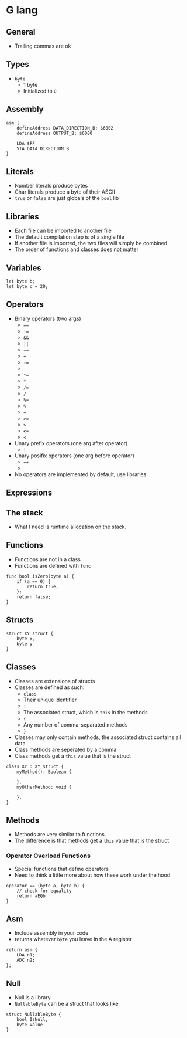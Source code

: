 # G lang

## General
- Trailing commas are ok

## Types
- `byte`
  - 1 byte
  - Initialized to `0`

## Assembly
``` 
asm {
    defineAddress DATA_DIRECTION_B: $6002
    defineAddress OUTPUT_B: $6000

    LDA $FF
    STA DATA_DIRECTION_B
}
```

## Literals
- Number literals produce bytes
- Char literals produce a byte of their ASCII
- `true` or `false` are just globals of the `bool` lib

## Libraries
- Each file can be imported to another file
- The default compilation step is of a single file
- If another file is imported, the two files will simply be combined
- The order of functions and classes does not matter


## Variables
```
let byte b;
let byte c = 20;
```

## Operators
- Binary operators (two args)
  - `==`
  - `!=`
  - `&&`
  - `||`
  - `+=`
  - `+`
  - `-=`
  - `-`
  - `*=`
  - `*`
  - `/=`
  - `/`
  - `%=`
  - `%`
  - `=`
  - `>=`
  - `>`
  - `<=`
  - `<`
- Unary prefix operators (one arg after operator)
  - `!`
- Unary posifix operators (one arg before operator)
  - `++`
  - `--`
- No operators are implemented by default, use libraries

## Expressions

## The stack
- What I need is runtime allocation on the stack.


## Functions
- Functions are not in a class
- Functions are defined with `func`
```
func bool isZero(byte a) {
    if (a == 0) {
        return true;
    };
    return false;
}
```


## Structs

``` 
struct XY_struct {
    byte x,
    byte y
}
```

## Classes
- Classes are extensions of structs
- Classes are defined as such:
  - `class`
  - Their unique identifier
  - `:`
  - The associated struct, which is `this` in the methods
  - `{`
  - Any number of comma-separated methods
  - `}`
- Classes may only contain methods, the associated struct contains all data
- Class methods are seperated by a comma
- Class methods get a `this` value that is the struct
``` 
class XY : XY_struct {
    myMethod(): Boolean {

    },
    myOtherMethod: void {

    },
}
```

## Methods 
- Methods are very similar to functions
- The difference is that methods get a `this` value that is the struct

### Operator Overload Functions
- Special functions that define operators
- Need to think a little more about how these work under the hood
```
operator == (byte a, byte b) {
    // check for equality
    return aEQb
}
```


## Asm
- Include assembly in your code
- returns whatever `byte` you leave in the A register
```
return asm {
    LDA n1;
    ADC n2;
};
```

## Null
- Null is a library
- `NullableByte` can be a struct that looks like
```
struct NullableByte {
    bool IsNull,
    byte Value
}
```